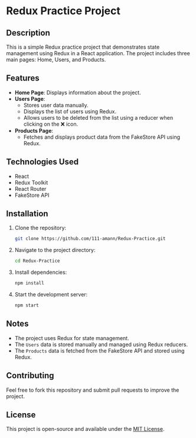 # Redux Practice Project

## Description
This is a simple Redux practice project that demonstrates state management using Redux in a React application. The project includes three main pages: Home, Users, and Products.

## Features
- **Home Page**: Displays information about the project.
- **Users Page**:
  - Stores user data manually.
  - Displays the list of users using Redux.
  - Allows users to be deleted from the list using a reducer when clicking on the ❌ icon.
- **Products Page**:
  - Fetches and displays product data from the FakeStore API using Redux.

## Technologies Used
- React
- Redux Toolkit
- React Router
- FakeStore API

## Installation
1. Clone the repository:
   ```sh
   git clone https://github.com/111-amann/Redux-Practice.git
   ```
2. Navigate to the project directory:
   ```sh
   cd Redux-Practice
   ```
3. Install dependencies:
   ```sh
   npm install
   ```
4. Start the development server:
   ```sh
   npm start
   ```

## Notes
- The project uses Redux for state management.
- The `Users` data is stored manually and managed using Redux reducers.
- The `Products` data is fetched from the FakeStore API and stored using Redux.

## Contributing
Feel free to fork this repository and submit pull requests to improve the project.

## License
This project is open-source and available under the [MIT License](LICENSE).

